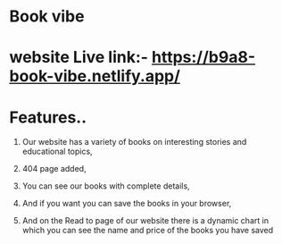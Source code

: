 # Book vibe

# website Live link:- https://b9a8-book-vibe.netlify.app/

# Features..
1. Our website has a variety of books on interesting stories and educational topics,

2. 404 page added,

3. You can see our books with complete details,

4. And if you want you can save the books in your browser,

5. And on the Read to page of our website there is a dynamic chart in which you can see the name and price of the books you have saved